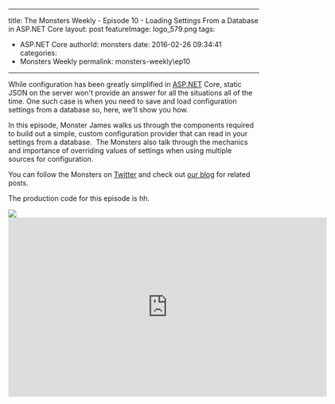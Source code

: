 
---
title: The Monsters Weekly - Episode 10 -  Loading Settings From a Database in ASP.NET Core
layout: post
featureImage: logo_579.png
tags: 
  - ASP.NET Core
authorId: monsters
date: 2016-02-26 09:34:41
categories:
  - Monsters Weekly
permalink: monsters-weekly\ep10
---

<p>While configuration has been greatly simplified in <a href="http://ASP.NET">ASP.NET</a> Core, static JSON on the server won't provide an answer for all the situations all of the time. One such case is when you need to save and load configuration settings from a database so, here, we'll show you how.</p><p>In this episode, Monster James walks us through the components required to build out a simple, custom configuration provider that can read in your settings from a database.&nbsp; The Monsters also talk through the mechanics and importance of overriding values of settings when using multiple sources for configuration.</p><p>You can follow the Monsters on <a href="https://twitter.com/AspNetMonsters" target="_blank">Twitter</a> and check out <a href="http://aspnetmonsters.com">our&nbsp;blog</a> for related posts.</p><p>The production code for this episode is hh.</p> <img src="http://m.webtrends.com/dcs1wotjh10000w0irc493s0e_6x1g/njs.gif?dcssip=channel9.msdn.com&dcsuri=https://s.ch9.ms/Series/aspnetmonsters/feed&WT.dl=0&WT.entryid=Entry:RSSView:94e024c9c0bb46fcbe5aa5b801092030">

<!--more-->
<iframe src='https://channel9.msdn.com/Series/aspnetmonsters/Episode-10-Loading-Settings-From-a-Database-in-ASPNET-Core/player' width='640' height='360' allowFullScreen frameBorder='0'></iframe>
